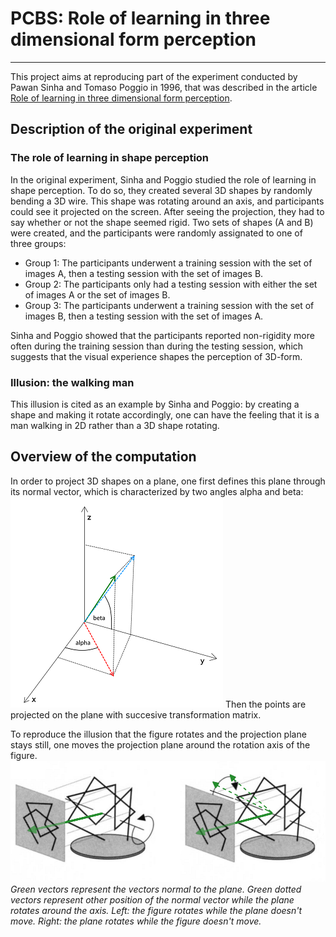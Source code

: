 # PCBS: Role of learning in three dimensional form perception
---

This project aims at reproducing part of the experiment conducted by Pawan Sinha and Tomaso Poggio in 1996, that was described in the article [Role of learning in three dimensional form perception](https://www.nature.com/articles/384460a0).

## Description of the original experiment

### The role of learning in shape perception
In the original experiment, Sinha and Poggio studied the role of learning in shape perception. To do so, they created several 3D shapes by randomly bending a 3D wire. This shape was rotating around an axis, and participants could see it projected on the screen. After seeing the projection, they had to say whether or not the shape seemed rigid. Two sets of shapes (A and B) were created, and the participants were randomly assignated to one of three groups:
+ Group 1: The participants underwent a training session with the set of images A, then a testing session with the set of images B.
+ Group 2: The participants only had a testing session with either the set of images A or the set of images B.
+ Group 3: The participants underwent a training session with the set of images B, then a testing session with the set of images A.

Sinha and Poggio showed that the participants reported non-rigidity more often during the training session than during the testing session, which suggests that the visual experience shapes the perception of 3D-form.

### Illusion: the walking man
This illusion is cited as an example by Sinha and Poggio: by creating a shape and making it rotate accordingly, one can have the feeling that it is a man walking in 2D rather than a 3D shape rotating.

## Overview of the computation

In order to project 3D shapes on a plane, one first defines this plane through its normal vector, which is characterized by two angles alpha and beta:
![The 3D normal vector is defined through two angles.](https://github.com/jbenon/PCBS-Role-of-learning-in-three-dimensional-form-perception/blob/9fea967ac9697fc233f4cd83255bb4ecbe609760/scheme_3d_vector_defined_by_two_angles.png?raw=true)
Then the points are projected on the plane with succesive transformation matrix.

To reproduce the illusion that the figure rotates and the projection plane stays still, one moves the projection plane around the rotation axis of the figure.
![Instead of rotating the figure around the axis, one rotates the plane.](https://github.com/jbenon/PCBS-Role-of-learning-in-three-dimensional-form-perception/blob/36ec6b3e0fdc957525350bb3b58cd8634a98fadc/scheme_rotating_structure_and_rotating_plane.png?raw=True)
*Green vectors represent the vectors normal to the plane. Green dotted vectors represent other position of the normal vector while the plane rotates around the axis. Left: the figure rotates while the plane doesn't move. Right: the plane rotates while the figure doesn't move.*
